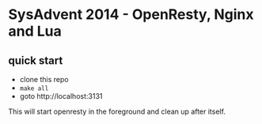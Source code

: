 # SysAdvent 2014 - OpenResty, Nginx and Lua

## quick start
- clone this repo
- `make all`
- goto http://localhost:3131

This will start openresty in the foreground and clean up after itself.



